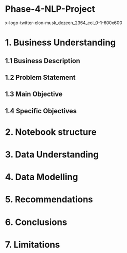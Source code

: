 # Phase-4-NLP-Project
x-logo-twitter-elon-musk_dezeen_2364_col_0-1-600x600
# 1. Business Understanding
## 1.1 Business Description
## 1.2 Problem Statement
## 1.3 Main Objective
## 1.4 Specific Objectives
# 2. Notebook structure
# 3. Data Understanding
# 4. Data Modelling
# 5. Recommendations
# 6. Conclusions
# 7. Limitations

